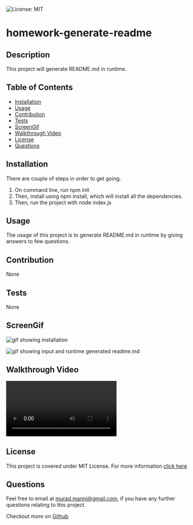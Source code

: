 
![License: MIT](https://img.shields.io/badge/LICENSE-MIT%20License-green)
# homework-generate-readme

## Description
This project will generate README.md in runtime.
    
## Table of Contents
- [Installation](#installation)
- [Usage](#usage)
- [Contribution](#contribution)
- [Tests](#tests)
- [ScreenGif](#screengif)
- [Walkthrough Video](#walkthrough)
- [License](#license)
- [Questions](#questions)

## Installation  
There are couple of steps in order to get going.
1. On command line, run npm init
2. Then, install using npm install, which will install all the dependencies.
3. Then, run the project with node index.js
      
## Usage      
The usage of this project is to generate README.md in runtime by giving answers to few questions.
      
## Contribution
None

## Tests
None

## ScreenGif
![gif showing installation](assets/screen1.gif)

![gif showing input and runtime generated readme.md](assets/screen2.gif)

## Walkthrough Video <a name="walkthrough"></a>
![walkthrough video of the project](assets/walkthrough.mp4)

## License
This project is covered under MIT License. 
            For more information [click here](https://opensource.org/licenses/MIT)
      
## Questions
Feel free to email at murad.manni@gmail.com, if you have any further questions relating to this project.

Checkout more on [Github](https://github.com/muradmanni)
    